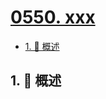 # [0550. xxx](https://github.com/Tdahuyou/TNotes.leetcode/tree/main/notes/0550.%20xxx)

<!-- region:toc -->

- [1. 📝 概述](#1--概述)

<!-- endregion:toc -->

## 1. 📝 概述
